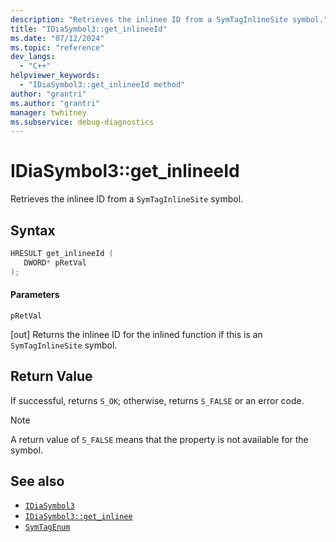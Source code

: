 ```yaml
---
description: "Retrieves the inlinee ID from a SymTagInlineSite symbol."
title: "IDiaSymbol3::get_inlineeId"
ms.date: "07/12/2024"
ms.topic: "reference"
dev_langs:
  - "C++"
helpviewer_keywords:
  - "IDiaSymbol3::get_inlineeId method"
author: "grantri"
ms.author: "grantri"
manager: twhitney
ms.subservice: debug-diagnostics
---
```

# IDiaSymbol3::get_inlineeId

Retrieves the inlinee ID from a `SymTagInlineSite` symbol.

## Syntax

```C++
HRESULT get_inlineeId ( 
   DWORD* pRetVal
);
```

#### Parameters

 `pRetVal`

[out] Returns the inlinee ID for the inlined function if this is an `SymTagInlineSite` symbol.

## Return Value

 If successful, returns `S_OK`; otherwise, returns `S_FALSE` or an error code.

> [!NOTE]
> A return value of `S_FALSE` means that the property is not available for the symbol.

## See also

- [`IDiaSymbol3`](../../debugger/debug-interface-access/idiasymbol3.md)
- [`IDiaSymbol3::get_inlinee`](../../debugger/debug-interface-access/idiasymbol3-get-inlinee.md)
- [`SymTagEnum`](../../debugger/debug-interface-access/symtagenum.md)